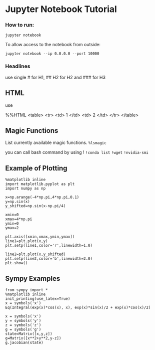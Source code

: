 # Jupyter Notebook Tutorial

### How to run:

```
jupyter notebook
```

To allow access to the notebook from outside:
```
jupyter notebook --ip 0.0.0.0 --port 10000
```
### Headlines
use single # for H1, ## H2 for H2 and ### for  H3

## HTML
use

%%HTML
\<table>
	\<tr>
		\<td>
			1
		\</td>
		\<td>
			2
		\</td>
	\</tr>
\</table>



##  Magic Functions
List currently available magic functions.
```%lsmagic```

you can call bash command by using !
```!conda list```
```!wget```
```!nvidia-smi```


## Example of Plotting
```
%matplotlib inline
import matplotlib.pyplot as plt
import numpy as np

x=np.arange(-4*np.pi,4*np.pi,0.1)
y=np.sin(x)
y_shifted=np.sin(x-np.pi/4)

xmin=0
xmax=4*np.pi
ymin=0
ymax=2

plt.axis([xmin,xmax,ymin,ymax])
line1=plt.plot(x,y)
plt.setp(line1,color='r',linewidth=1.0)

line2=plt.plot(x,y_shifted)
plt.setp(line2,color='b',linewidth=2.0)
plt.show()
```
## Sympy Examples

```
from sympy import *
%matplotlib inline
init_printing(use_latex=True)
x = symbols('x')
Eq(Integral(exp(x)*cos(x), x), exp(x)*sin(x)/2 + exp(x)*cos(x)/2)
```


```
x = symbols('x')
y = symbols('y')
z = symbols('z')
g = symbols('g')
state=Matrix([x,y,z])
g=Matrix([x**2+y**2,y-z])
g.jacobian(state)
```


